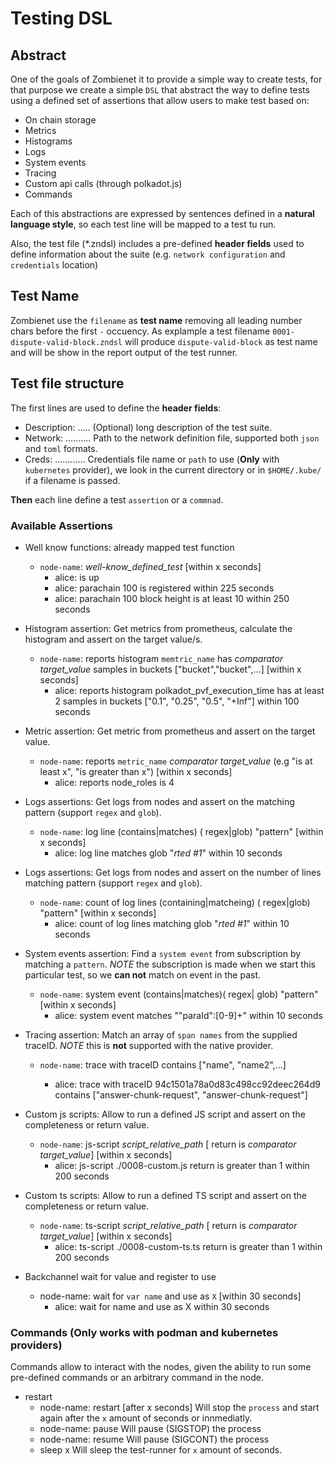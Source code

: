 # Testing DSL

## Abstract

One of the goals of Zombienet it to provide a simple way to create tests, for that purpose we create a simple `DSL` that abstract the way to define tests using a defined set of assertions that allow users to make test based on:

- On chain storage
- Metrics
- Histograms
- Logs
- System events
- Tracing
- Custom api calls (through polkadot.js)
- Commands

Each of this abstractions are expressed by sentences defined in a **natural language style**, so each test line will be mapped to a test tu run.

Also, the test file (\*.zndsl) includes a pre-defined **header fields** used to define information about the suite (e.g. `network configuration` and `credentials` location)

## Test Name

Zombienet use the `filename` as **test name** removing all leading number chars before the first `-` occuency. As explample a test filename `0001-dispute-valid-block.zndsl` will produce `dispute-valid-block` as test name and will be show in the report output of the test runner.

## Test file structure

The first lines are used to define the **header fields**:

- Description: ..... (Optional) long description of the test suite.
- Network: .......... Path to the network definition file, supported both `json` and `toml` formats.
- Creds: ............ Credentials file name or `path` to use (**Only** with `kubernetes` provider), we look in the current directory or in `$HOME/.kube/` if a filename is passed.

**Then** each line define a test `assertion` or a `commnad`.

### Available Assertions

- Well know functions: already mapped test function

  - `node-name`: _well-know_defined_test_ [within x seconds]
    - alice: is up
    - alice: parachain 100 is registered within 225 seconds
    - alice: parachain 100 block height is at least 10 within 250 seconds

- Histogram assertion: Get metrics from prometheus, calculate the histogram and assert on the target value/s.

  - `node-name`: reports histogram `memtric_name` has _comparator target_value_ samples in buckets ["bucket","bucket",...] [within x seconds]
    - alice: reports histogram polkadot_pvf_execution_time has at least 2 samples in buckets ["0.1", "0.25", "0.5", "+Inf"] within 100 seconds

- Metric assertion: Get metric from prometheus and assert on the target value.

  - `node-name`: reports `metric_name` _comparator target_value_ (e.g "is at least x", "is greater than x") [within x seconds]
    - alice: reports node_roles is 4

- Logs assertions: Get logs from nodes and assert on the matching pattern (support `regex` and `glob`).

  - `node-name`: log line (contains|matches) ( regex|glob) "pattern" [within x seconds]
    - alice: log line matches glob "_rted #1_" within 10 seconds

- Logs assertions: Get logs from nodes and assert on the number of lines matching pattern (support `regex` and `glob`).

  - `node-name`: count of log lines (containing|matcheing) ( regex|glob) "pattern" [within x seconds]
    - alice: count of log lines matching glob "_rted #1_" within 10 seconds

- System events assertion: Find a `system event` from subscription by matching a `pattern`. _NOTE_ the subscription is made when we start this particular test, so we **can not** match on event in the past.

  - `node-name`: system event (contains|matches)( regex| glob) "pattern" [within x seconds]
    - alice: system event matches "\"paraId\":[0-9]+" within 10 seconds

- Tracing assertion: Match an array of `span names` from the supplied traceID. _NOTE_ this is **not** supported with the native provider.

  - `node-name`: trace with traceID <id> contains ["name", "name2",...]
    - alice: trace with traceID 94c1501a78a0d83c498cc92deec264d9 contains ["answer-chunk-request", "answer-chunk-request"]

- Custom js scripts: Allow to run a defined JS script and assert on the completeness or return value.

  - `node-name`: js-script _script_relative_path_ [ return is *comparator target_value*] [within x seconds]
    - alice: js-script ./0008-custom.js return is greater than 1 within 200 seconds

- Custom ts scripts: Allow to run a defined TS script and assert on the completeness or return value.

  - `node-name`: ts-script _script_relative_path_ [ return is *comparator target_value*] [within x seconds]
    - alice: ts-script ./0008-custom-ts.ts return is greater than 1 within 200 seconds

- Backchannel wait for value and register to use
  - node-name: wait for `var name` and use as `X` [within 30 seconds]
    - alice: wait for name and use as X within 30 seconds

### Commands (Only works with podman and kubernetes providers)

Commands allow to interact with the nodes, given the ability to run some pre-defined commands or an arbitrary command in the node.

- restart
  - node-name: restart [after x seconds]
    Will stop the `process` and start again after the `x` amount of seconds or innmediatly.
  - node-name: pause
    Will pause (SIGSTOP) the process
  - node-name: resume
    Will pause (SIGCONT) the process
  - sleep x
    Will sleep the test-runner for `x` amount of seconds.
